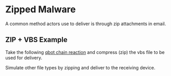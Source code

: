 # Zipped Malware

A common method actors use to deliver is through zip attachments in email.

## ZIP + VBS Example

Take the following [qbot chain reaction](https://github.com/theclintox/atomic-red-team/blob/master/ARTifacts/Chain_Reactions/qbot_infection_reaction.vbs) and compress (zip) the vbs file to be used for delivery.

Simulate other file types by zipping and deliver to the receiving device. 
